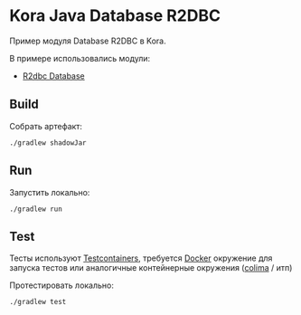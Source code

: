 # Kora Java Database R2DBC

Пример модуля Database R2DBC в Kora.

В примере использовались модули:
- [R2dbc Database](https://kora-projects.github.io/kora-docs/ru/documentation/database-r2dbc)

## Build

Собрать артефакт:

```shell
./gradlew shadowJar
```

## Run

Запустить локально:
```shell
./gradlew run
```

## Test

Тесты используют [Testcontainers](https://java.testcontainers.org/), требуется [Docker](https://docs.docker.com/engine/install/) окружение для запуска тестов или аналогичные контейнерные окружения ([colima](https://github.com/abiosoft/colima) / итп)

Протестировать локально:
```shell
./gradlew test
```
